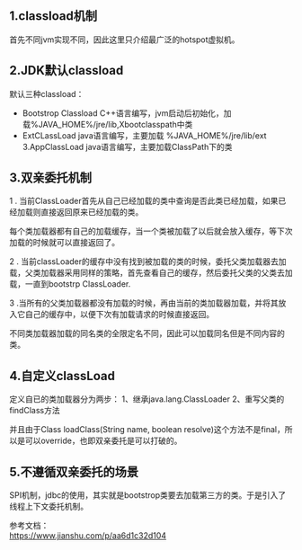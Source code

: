 ## 1.classload机制
首先不同jvm实现不同，因此这里只介绍最广泛的hotspot虚拟机。


## 2.JDK默认classload
默认三种classload：
* Bootstrop Classload  C++语言编写，jvm启动后初始化，加载%JAVA_HOME%/jre/lib,Xbootclasspath中类
* ExtCLassLoad  java语言编写，主要加载 %JAVA_HOME%/jre/lib/ext  
3.AppClassLoad  java语言编写，主要加载ClassPath下的类

## 3.双亲委托机制

1 . 当前ClassLoader首先从自己已经加载的类中查询是否此类已经加载，如果已经加载则直接返回原来已经加载的类。

每个类加载器都有自己的加载缓存，当一个类被加载了以后就会放入缓存，等下次加载的时候就可以直接返回了。

2 . 当前classLoader的缓存中没有找到被加载的类的时候，委托父类加载器去加载，父类加载器采用同样的策略，首先查看自己的缓存，然后委托父类的父类去加载，一直到bootstrp ClassLoader.

3 .当所有的父类加载器都没有加载的时候，再由当前的类加载器加载，并将其放入它自己的缓存中，以便下次有加载请求的时候直接返回。

不同类加载器加载的同名类的全限定名不同，因此可以加载同名但是不同内容的类。

## 4.自定义classLoad
定义自已的类加载器分为两步：
1、继承java.lang.ClassLoader
2、重写父类的findClass方法

并且由于Class loadClass(String name, boolean resolve)这个方法不是final，所以是可以override，也即双亲委托是可以打破的。 

## 5.不遵循双亲委托的场景

SPI机制，jdbc的使用，其实就是bootstrop类要去加载第三方的类。于是引入了线程上下文委托机制。


参考文档：  
https://www.jianshu.com/p/aa6d1c32d104